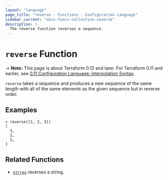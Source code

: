 ```yaml
---
layout: "language"
page_title: "reverse - Functions - Configuration Language"
sidebar_current: "docs-funcs-collection-reverse"
description: |-
  The reverse function reverses a sequence.
---
```


# `reverse` Function

-> **Note:** This page is about Terraform 0.12 and later. For Terraform 0.11 and
earlier, see
[0.11 Configuration Language: Interpolation Syntax](../../configuration-0-11/interpolation.html).

`reverse` takes a sequence and produces a new sequence of the same length
with all of the same elements as the given sequence but in reverse order.

## Examples

```
> reverse([1, 2, 3])
[
  3,
  2,
  1,
]
```

## Related Functions

* [`strrev`](./strrev.html) reverses a string.

